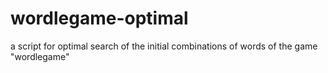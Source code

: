 # wordlegame-optimal
a script for optimal search of the initial combinations of words of the game "wordlegame"
